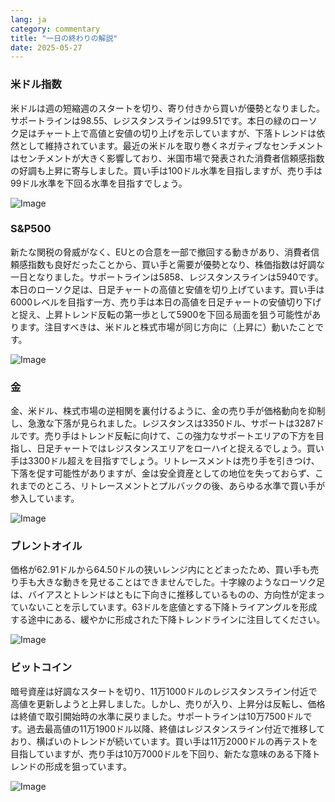 ```yaml
---
lang: ja
category: commentary
title: "一日の終わりの解説"
date: 2025-05-27
---
```


### 米ドル指数

米ドルは週の短縮週のスタートを切り、寄り付きから買いが優勢となりました。サポートラインは98.55、レジスタンスラインは99.51です。本日の緑のローソク足はチャート上で高値と安値の切り上げを示していますが、下落トレンドは依然として維持されています。最近の米ドルを取り巻くネガティブなセンチメントはセンチメントが大きく影響しており、米国市場で発表された消費者信頼感指数の好調も上昇に寄与しました。買い手は100ドル水準を目指しますが、売り手は99ドル水準を下回る水準を目指すでしょう。

![Image](https://markleighedu.github.io/img/May-2025/27-May-2025/usdindex.jpg)

### S&P500

新たな関税の脅威がなく、EUとの合意を一部で撤回する動きがあり、消費者信頼感指数も良好だったことから、買い手と需要が優勢となり、株価指数は好調な一日となりました。サポートラインは5858、レジスタンスラインは5940です。本日のローソク足は、日足チャートの高値と安値を切り上げています。買い手は6000レベルを目指す一方、売り手は本日の高値を日足チャートの安値切り下げと捉え、上昇トレンド反転の第一歩として5900を下回る局面を狙う可能性があります。注目すべきは、米ドルと株式市場が同じ方向に（上昇に）動いたことです。

![Image](https://markleighedu.github.io/img/May-2025/27-May-2025/sp500.jpg)

### 金

金、米ドル、株式市場の逆相関を裏付けるように、金の売り手が価格動向を抑制し、急激な下落が見られました。レジスタンスは3350ドル、サポートは3287ドルです。売り手はトレンド反転に向けて、この強力なサポートエリアの下方を目指し、日足チャートではレジスタンスエリアをローハイと捉えるでしょう。買い手は3300ドル超えを目指すでしょう。リトレースメントは売り手を引きつけ、下落を促す可能性がありますが、金は安全資産としての地位を失っておらず、これまでのところ、リトレースメントとプルバックの後、あらゆる水準で買い手が参入しています。

![Image](https://markleighedu.github.io/img/May-2025/27-May-2025/gold.jpg)

### ブレントオイル

価格が62.91ドルから64.50ドルの狭いレンジ内にとどまったため、買い手も売り手も大きな動きを見せることはできませんでした。十字線のようなローソク足は、バイアスとトレンドはともに下向きに推移しているものの、方向性が定まっていないことを示しています。63ドルを底値とする下降トライアングルを形成する途中にある、緩やかに形成された下降トレンドラインに注目してください。

![Image](https://markleighedu.github.io/img/May-2025/27-May-2025/brentoil.jpg)

### ビットコイン

暗号資産は好調なスタートを切り、11万1000ドルのレジスタンスライン付近で高値を更新しようと上昇しました。しかし、売りが入り、上昇分は反転し、価格は終値で取引開始時の水準に戻りました。サポートラインは10万7500ドルです。過去最高値の11万1900ドル以降、終値はレジスタンスライン付近で推移しており、横ばいのトレンドが続いています。買い手は11万2000ドルの再テストを目指していますが、売り手は10万7000ドルを下回り、新たな意味のある下降トレンドの形成を狙っています。

![Image](https://markleighedu.github.io/img/May-2025/27-May-2025/bitcoin.jpg)

